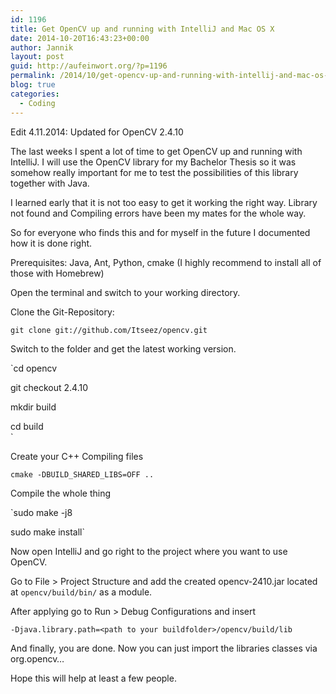 ```yaml
---
id: 1196
title: Get OpenCV up and running with IntelliJ and Mac OS X
date: 2014-10-20T16:43:23+00:00
author: Jannik
layout: post
guid: http://aufeinwort.org/?p=1196
permalink: /2014/10/get-opencv-up-and-running-with-intellij-and-mac-os-x/
blog: true
categories:
  - Coding
---
```

Edit 4.11.2014: Updated for OpenCV 2.4.10

The last weeks I spent a lot of time to get OpenCV up and running with IntelliJ. I will use the OpenCV library for my Bachelor Thesis so it was somehow really important for me to test the possibilities of this library together with Java.

I learned early that it is not too easy to get it working the right way. Library not found and Compiling errors have been my mates for the whole way.

So for everyone who finds this and for myself in the future I documented how it is done right.

Prerequisites: Java, Ant, Python, cmake (I highly recommend to install all of those with Homebrew)

Open the terminal and switch to your working directory.

Clone the Git-Repository:
  
`git clone git://github.com/Itseez/opencv.git`

Switch to the folder and get the latest working version.
  
`cd opencv</p>
<p>git checkout 2.4.10</p>
<p>mkdir build</p>
<p>cd build<br />
` 
  
Create your C++ Compiling files
  
`cmake -DBUILD_SHARED_LIBS=OFF ..`

Compile the whole thing
  
`sudo make -j8</p>
<p>sudo make install`

Now open IntelliJ and go right to the project where you want to use OpenCV.

Go to File > Project Structure and add the created opencv-2410.jar located at `opencv/build/bin/` as a module.

After applying go to Run > Debug Configurations and insert
  
`-Djava.library.path=<path to your buildfolder>/opencv/build/lib`

And finally, you are done. Now you can just import the libraries classes via org.opencv&#8230;

Hope this will help at least a few people.